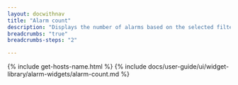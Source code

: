 ```yaml
---
layout: docwithnav
title: "Alarm count"
description: "Displays the number of alarms based on the selected filter."
breadcrumbs: "true"
breadcrumbs-steps: "2"

---
```

{% include get-hosts-name.html %}
{% include docs/user-guide/ui/widget-library/alarm-widgets/alarm-count.md %}
